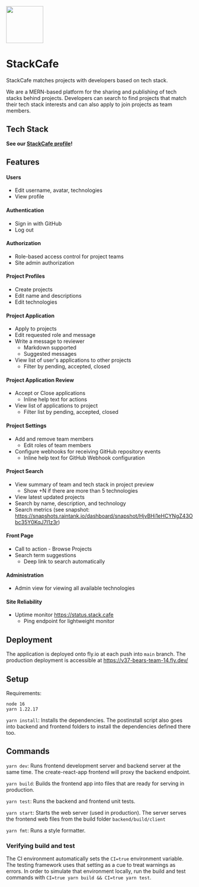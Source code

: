 <img src="https://i.imgur.com/SrodzuF.png" height="100">

# StackCafe

StackCafe matches projects with developers based on tech stack.

We are a MERN-based platform for the sharing and publishing of
tech stacks behind projects. Developers can search to find projects
that match their tech stack interests and can also apply to
join projects as team members.

## Tech Stack

**See our [StackCafe profile](https://stack.cafe/projects/6217a785dc514a753b85730b)!**

## Features

#### Users
- Edit username, avatar, technologies
- View profile
#### Authentication
- Sign in with GitHub
- Log out
#### Authorization
- Role-based access control for project teams
- Site admin authorization
#### Project Profiles
- Create projects
- Edit name and descriptions
- Edit technologies
#### Project Application
- Apply to projects
- Edit requested role and message
- Write a message to reviewer
  - Markdown supported
  - Suggested messages
- View list of user's applications to other projects
  - Filter by pending, accepted, closed
#### Project Application Review
- Accept or Close applications
  - Inline help text for actions
- View list of applications to project
  - Filter list by pending, accepted, closed
#### Project Settings
- Add and remove team members
  - Edit roles of team members
- Configure webhooks for receiving GitHub repository events
  - Inline help text for GitHub Webhook configuration
#### Project Search
- View summary of team and tech stack in project preview
  - Show +N if there are more than 5 technologies
- View latest updated projects
- Search by name, description, and technology
- Search metrics (see snapshot: https://snapshots.raintank.io/dashboard/snapshot/HjvBHi1eHCYNgZ43Obc35Y0KqJ7I1z3r)
#### Front Page
- Call to action - Browse Projects
- Search term suggestions
  - Deep link to search automatically
#### Administration
- Admin view for viewing all available technologies
#### Site Reliability
- Uptime monitor https://status.stack.cafe
  - Ping endpoint for lightweight monitor

## Deployment

The application is deployed onto fly.io at each push into `main` branch.
The production deployment is accessible at https://v37-bears-team-14.fly.dev/

## Setup

Requirements:
```
node 16
yarn 1.22.17
```

`yarn install`: Installs the dependencies. The postinstall script also
goes into backend and frontend folders to install the dependencies defined
there too.

## Commands

`yarn dev`: Runs frontend development server and backend server at the
same time. The create-react-app frontend will proxy the backend endpoint.

`yarn build`: Builds the frontend app into files that are ready for
serving in production.

`yarn test`: Runs the backend and frontend unit tests.

`yarn start`: Starts the web server (used in production). The server
serves the frontend web files from the build folder `backend/build/client`

`yarn fmt`: Runs a style formatter.

### Verifying build and test

The CI environment automatically sets the `CI=true` environment variable.
The testing framework uses that setting as a cue to treat warnings as errors.
In order to simulate that environment locally, run the build and test
commands with `CI=true yarn build && CI=true yarn test`.
